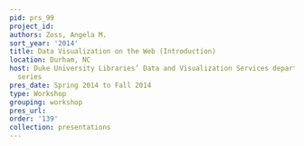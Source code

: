 ```yaml
---
pid: prs_99
project_id: 
authors: Zoss, Angela M.
sort_year: '2014'
title: Data Visualization on the Web (Introduction)
location: Durham, NC
host: Duke University Libraries’ Data and Visualization Services department workshop
  series
pres_date: Spring 2014 to Fall 2014
type: Workshop
grouping: workshop
pres_url: 
order: '139'
collection: presentations
---
```

